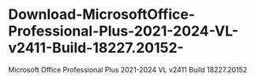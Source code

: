 # Download-MicrosoftOffice-Professional-Plus-2021-2024-VL-v2411-Build-18227.20152-
Microsoft Office Professional Plus 2021-2024 VL v2411 Build 18227.20152
